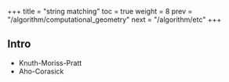 +++
title  = "string matching"
toc    = true
weight = 8
prev   = "/algorithm/computational_geometry"
next   = "/algorithm/etc"
+++

## Intro
- Knuth-Moriss-Pratt
- Aho-Corasick
